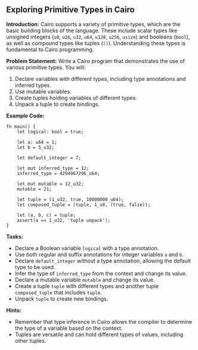 ## Exploring Primitive Types in Cairo

**Introduction:**
Cairo supports a variety of primitive types, which are the basic building blocks of the language. These include scalar types like unsigned integers (`u8`, `u16`, `u32`, `u64`, `u128`, `u256`, `usize`) and booleans (`bool`), as well as compound types like tuples (`()`). Understanding these types is fundamental to Cairo programming.

**Problem Statement:**
Write a Cairo program that demonstrates the use of various primitive types. You will:

1. Declare variables with different types, including type annotations and inferred types.
2. Use mutable variables.
3. Create tuples holding variables of different types.
4. Unpack a tuple to create bindings.

**Example Code:**

```cairo
fn main() {
    let logical: bool = true;

    let a: u64 = 1;
    let b = 5_u32;

    let default_integer = 7;

    let mut inferred_type = 12;
    inferred_type = 4294967296_u64;

    let mut mutable = 12_u32;
    mutable = 21;

    let tuple = (1_u32, true, 10000000_u64);
    let composed_tuple = (tuple, 1_u8, (true, false));

    let (a, b, c) = tuple;
    assert(a == 1_u32, 'tuple unpack');
}
```

**Tasks:**

- Declare a Boolean variable `logical` with a type annotation.
- Use both regular and suffix annotations for integer variables `a` and `b`.
- Declare `default_integer` without a type annotation, allowing the default type to be used.
- Infer the type of `inferred_type` from the context and change its value.
- Declare a mutable variable `mutable` and change its value.
- Create a tuple `tuple` with different types and another tuple `composed_tuple` that includes `tuple`.
- Unpack `tuple` to create new bindings.

**Hints:**

- Remember that type inference in Cairo allows the compiler to determine the type of a variable based on the context.
- Tuples are versatile and can hold different types of values, including other tuples.
